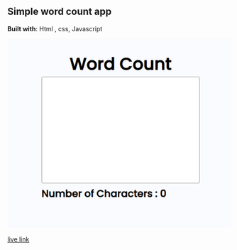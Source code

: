 ## Simple word count app

   **Built with**: Html , css, Javascript

  ![](./wordcount.PNG)



[live link](https://stirring-kheer-09d4dd.netlify.app/)